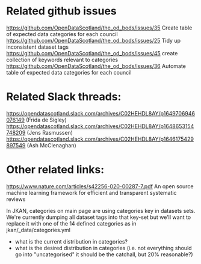 
# Related github issues
https://github.com/OpenDataScotland/the_od_bods/issues/35  Create table of expected data categories for each council
https://github.com/OpenDataScotland/the_od_bods/issues/25  Tidy up inconsistent dataset tags
https://github.com/OpenDataScotland/the_od_bods/issues/45  create collection of keywords relevant to categories
https://github.com/OpenDataScotland/the_od_bods/issues/36  Automate table of expected data categories for each council

# Related Slack threads:
https://opendatascotland.slack.com/archives/C02HEHDL8AY/p1649706946076149  (Frida de Sigley)
https://opendatascotland.slack.com/archives/C02HEHDL8AY/p1648653154748209 (Jens Rasmussen)
https://opendatascotland.slack.com/archives/C02HEHDL8AY/p1646175429897549 (Ash McClenaghan)

# Other related links:
https://www.nature.com/articles/s42256-020-00287-7.pdf An open source machine learning framework for efficient and transparent systematic reviews



In JKAN, categories on main page are using categories key in datasets sets. We're currently dumping all dataset tags into that key-set but we'll want to replace it with one of the 14 defined categories as in jkan/_data/categories.yml

- what is the current distribution in categories?
- what is the desired distribution in categories (i.e. not everything should go into "uncategorised" it should be the catchall, but 20% reasonable?)
